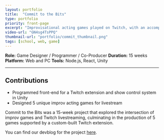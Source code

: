 ```yaml
---
layout: portfolio
title:  "Commit to the Bits"
type: portfolio
priority: front-page
excerpt: "Improvisational acting games played on Twitch, with an accompanying extension"
video-url: "GN4sg4TsPPQ"
thumbnail-url: "portfolio/commit_thumbnail.png"
tags: [school, web, game]
---
```


**Role:** Game Designer / Programmer / Co-Producer
**Duration:** 15 weeks   
**Platform:** Web and PC
**Tools:** Node.js, React, Unity

<hr />

## Contributions
* Programmed front-end for a Twitch extension and show control system in Unity
* Designed 5 unique improv acting games for livestream

Commit to the Bits was a 15-week project that explored the intersection of improv games and Twitch livestreaming, culminating in the production of 5 games supported by a custom-built Twitch extension.

You can find our devblog for the project [here](https://www.etc.cmu.edu/projects/commit-to-the-bits/).
